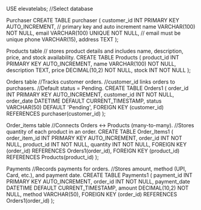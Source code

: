 USE elevatelabs; //Select database

Purchaser 
CREATE TABLE purchaser (
    customer_id INT PRIMARY KEY AUTO_INCREMENT,  // primary key and auto increment
    name VARCHAR(100) NOT NULL, 
    email VARCHAR(100) UNIQUE NOT NULL, // email must be unique
    phone VARCHAR(15),
    address TEXT
);

Products table
// stores product details and includes name, description, price, and stock availability.
CREATE TABLE Products (
    product_id INT PRIMARY KEY AUTO_INCREMENT,
    name VARCHAR(100) NOT NULL,
    description TEXT,
    price DECIMAL(10,2) NOT NULL,
    stock INT NOT NULL
);

Orders table
//Tracks customer orders.
//customer_id links orders to purchasers.
//Default status = Pending.
CREATE TABLE Orders1 (
    order_id INT PRIMARY KEY AUTO_INCREMENT,
    customer_id INT NOT NULL,
    order_date DATETIME DEFAULT CURRENT_TIMESTAMP,
    status VARCHAR(50) DEFAULT 'Pending',
    FOREIGN KEY (customer_id) REFERENCES purchaser(customer_id)
);

Order_items table
//Connects Orders ↔ Products (many-to-many).
//Stores quantity of each product in an order.
CREATE TABLE Order_Items1 (
    order_item_id INT PRIMARY KEY AUTO_INCREMENT,
    order_id INT NOT NULL,
    product_id INT NOT NULL,
    quantity INT NOT NULL,
    FOREIGN KEY (order_id) REFERENCES Orders1(order_id),
    FOREIGN KEY (product_id) REFERENCES Products(product_id)
);


Payments
//Records payments for orders.
//Stores amount, method (UPI, Card, etc.), and payment date.
CREATE TABLE Payments1 (
    payment_id INT PRIMARY KEY AUTO_INCREMENT,
    order_id INT NOT NULL,
    payment_date DATETIME DEFAULT CURRENT_TIMESTAMP,
    amount DECIMAL(10,2) NOT NULL,
    method VARCHAR(50),
    FOREIGN KEY (order_id) REFERENCES Orders1(order_id)
);




